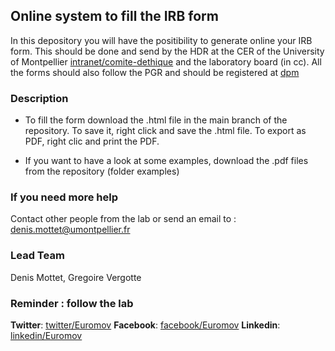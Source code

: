 ## Online system to fill the IRB form


In this depository you will have the positibility to generate online your IRB form. This should be done and send by the HDR at the CER of the University of Montpellier [intranet/comite-dethique](https://cas.umontpellier.fr/cas/login?service=https://intranet.umontpellier.fr/comite-dethique-de-la-recherche/) and the laboratory board (in cc). All the forms should also follow the PGR and should be registered at [dpm](https://dmp.opidor.fr)

### Description

- To fill the form download the .html file in the main branch of the repository. To save it, right click and save the .html file. To export as PDF, right clic and print the PDF.


- If you want to have a look at some examples, download the .pdf files from the repository (folder examples)

### If you need more help
Contact other people from the lab or send an email to : denis.mottet@umontpellier.fr


### Lead Team
Denis Mottet, Gregoire Vergotte

### Reminder : follow the lab

**Twitter**: [twitter/Euromov](https://twitter.com/EuroMov)
**Facebook**: [facebook/Euromov](https://www.facebook.com/EuroMov)
**Linkedin**: [linkedin/Euromov](https://www.linkedin.com/company/euromov-digital-health-in-motion/)





<!---
## Welcome to GitHub webpages

You can use the [editor on GitHub](https://github.com/smonterohdz/smonterohdz.github.io/edit/main/index.md) to maintain and preview the content for your website in Markdown files.


### Markdown

Markdown is a lightweight and easy-to-use syntax for styling your writing. It includes conventions for

```markdown
Syntax highlighted code block

# Header 1
## Header 2
### Header 3

- Bulleted
- List

1. Numbered
2. List

**Bold** and _Italic_ and `Code` text

[Link](url) and ![Image](src)
```

For more details see [Basic writing and formatting syntax](https://docs.github.com/en/github/writing-on-github/getting-started-with-writing-and-formatting-on-github/basic-writing-and-formatting-syntax).

### Jekyll Themes

Your Pages site will use the layout and styles from the Jekyll theme you have selected in your [repository settings](https://github.com/smonterohdz/smonterohdz.github.io/settings/pages). The name of this theme is saved in the Jekyll `_config.yml` configuration file.

### Support or Contact

Having trouble with Pages? Check out our [documentation](https://docs.github.com/categories/github-pages-basics/) or [contact support](https://support.github.com/contact) and we’ll help you sort it out.
-->

